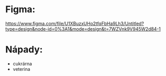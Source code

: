 # Figma:
https://www.figma.com/file/U1XBuzxUHo2tfqFbHa9Lh3/Untitled?type=design&node-id=0%3A1&mode=design&t=7WZVnk9V945W2d84-1

# Nápady:
- cukrárna
- veterina
